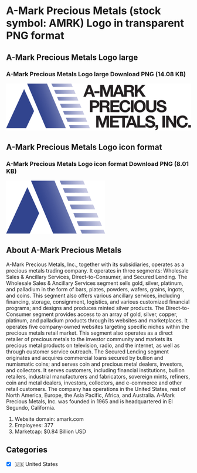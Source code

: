 # A-Mark Precious Metals (stock symbol: AMRK) Logo in transparent PNG format

## A-Mark Precious Metals Logo large

### A-Mark Precious Metals Logo large Download PNG (14.08 KB)

![A-Mark Precious Metals Logo large Download PNG (14.08 KB)](/img/orig/AMRK_BIG-ad6d5d93.png)

## A-Mark Precious Metals Logo icon format

### A-Mark Precious Metals Logo icon format Download PNG (8.01 KB)

![A-Mark Precious Metals Logo icon format Download PNG (8.01 KB)](/img/orig/AMRK-5c4939dd.png)

## About A-Mark Precious Metals

A-Mark Precious Metals, Inc., together with its subsidiaries, operates as a precious metals trading company. It operates in three segments: Wholesale Sales & Ancillary Services, Direct-to-Consumer, and Secured Lending. The Wholesale Sales & Ancillary Services segment sells gold, silver, platinum, and palladium in the form of bars, plates, powders, wafers, grains, ingots, and coins. This segment also offers various ancillary services, including financing, storage, consignment, logistics, and various customized financial programs; and designs and produces minted silver products. The Direct-to-Consumer segment provides access to an array of gold, silver, copper, platinum, and palladium products through its websites and marketplaces. It operates five company-owned websites targeting specific niches within the precious metals retail market. This segment also operates as a direct retailer of precious metals to the investor community and markets its precious metal products on television, radio, and the internet, as well as through customer service outreach. The Secured Lending segment originates and acquires commercial loans secured by bullion and numismatic coins; and serves coin and precious metal dealers, investors, and collectors. It serves customers, including financial institutions, bullion retailers, industrial manufacturers and fabricators, sovereign mints, refiners, coin and metal dealers, investors, collectors, and e-commerce and other retail customers. The company has operations in the United States, rest of North America, Europe, the Asia Pacific, Africa, and Australia. A-Mark Precious Metals, Inc. was founded in 1965 and is headquartered in El Segundo, California.

1. Website domain: amark.com
2. Employees: 377
3. Marketcap: $0.84 Billion USD


## Categories
- [x] 🇺🇸 United States
